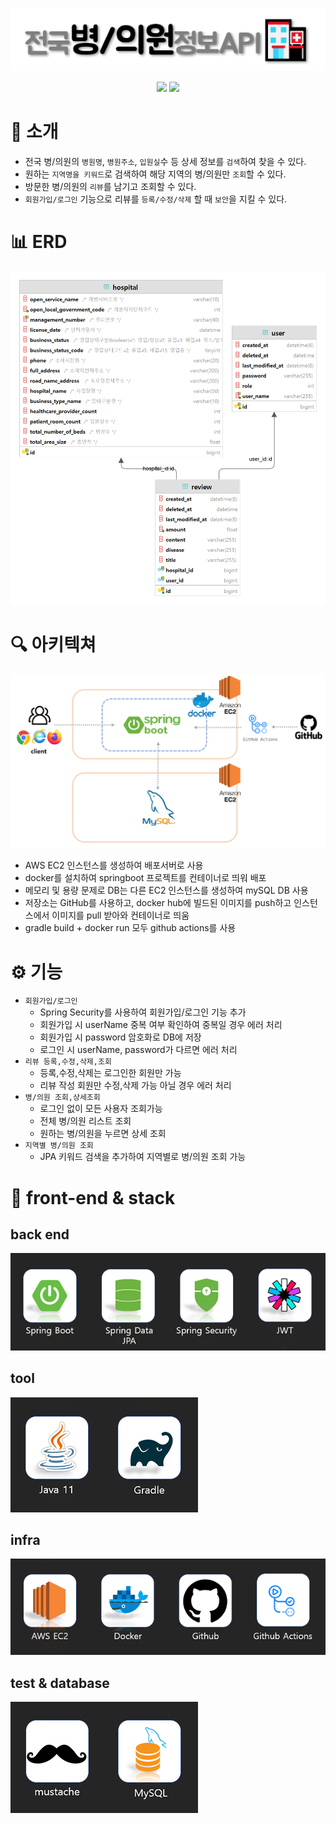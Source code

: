 <div align="center">

![](img/전국병의원정보API_title.png)    

<a href="http://ec2-13-209-66-87.ap-northeast-2.compute.amazonaws.com:8081/swagger-ui/" target="_blank"><img src="https://img.shields.io/badge/swagger-4285F4?style=flat&logo=Google Chrome&logoColor=white" /></a>
[<img src="https://img.shields.io/badge/release-v1.0-critical?style=flat&logo=google-chrome&logoColor=white" />](http://ec2-13-209-66-87.ap-northeast-2.compute.amazonaws.com:8081/)

</div>

# 🏥 소개
- 전국 병/의원의 `병원명`, `병원주소`, `입원실`수 등 상세 정보를 `검색`하여 찾을 수 있다.
- 원하는 `지역명을 키워드`로 검색하여 해당 지역의 병/의원만 `조회`할 수 있다.
- 방문한 병/의원의 `리뷰`를 남기고 조회할 수 있다.
- `회원가입/로그인` 기능으로 리뷰를 `등록/수정/삭제` 할 때 `보안`을 지킬 수 있다.


# 📊 ERD
![](img/전국병의원정보_erd.png)

# 🔍 아키텍쳐
![](img/전국병의원정보_아키텍쳐.png)
- AWS EC2 인스턴스를 생성하여 배포서버로 사용
- docker를 설치하여 springboot 프로젝트를 컨테이너로 띄워 배포
- 메모리 및 용량 문제로 DB는 다른 EC2 인스턴스를 생성하여 mySQL DB 사용
- 저장소는 GitHub를 사용하고, docker hub에 빌드된 이미지를 push하고 인스턴스에서 이미지를 pull 받아와 컨테이너로 띄움
- gradle build + docker run 모두 github actions를 사용

# ⚙ 기능
- `회원가입/로그인`
  - Spring Security를 사용하여 회원가입/로그인 기능 추가
  - 회원가입 시 userName 중복 여부 확인하여 중복일 경우 에러 처리
  - 회원가입 시 password 암호화로 DB에 저장
  - 로그인 시 userName, password가 다르면 에러 처리
- `리뷰 등록,수정,삭제,조회`
  - 등록,수정,삭제는 로그인한 회원만 가능
  - 리뷰 작성 회원만 수정,삭제 가능 아닐 경우 에러 처리
- `병/의원 조회,상세조회`
  - 로그인 없이 모든 사용자 조회가능
  - 전체 병/의원 리스트 조회
  - 원하는 병/의원을 누르면 상세 조회
- `지역별 병/의원 조회`
  - JPA 키워드 검색을 추가하여 지역별로 병/의원 조회 가능

# 📌 front-end & stack
## back end
![](img/skill1.png)
## tool
![](img/skill2.png)
## infra
![](img/skill3.png)
## test & database
![](img/skill5.png)


